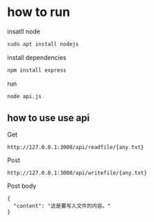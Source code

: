 # how to run

insatll node
```bash
sudo apt install nodejs
```
install dependencies
```bash
npm install express
```

run
```bash
node api.js
```

## how to use use api
Get
```
http://127.0.0.1:3000/api/readfile/{any.txt}
```


Post
```
http://127.0.0.1:3000/api/writefile/{any.txt}
```
Post body
```
{
  "content": "这是要写入文件的内容。"
}
```